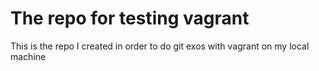 # The repo for testing vagrant

This is the repo I created in order to do git exos with vagrant on my
local machine
